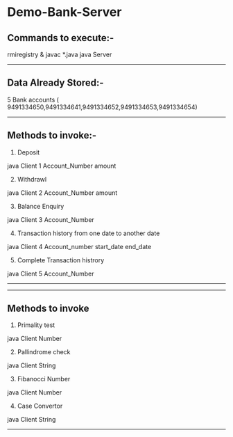 # Demo-Bank-Server

Commands to execute:-
------------------------
rmiregistry &
javac *.java
java Server

-----------------------------------------

Data Already Stored:-
-----------------------------------------

5 Bank accounts ( 9491334650,9491334641,9491334652,9491334653,9491334654)

------------------------------------------
Methods to invoke:-
-----------------------------------------
1) Deposit

java Client 1 Account_Number amount

2) Withdrawl

java Client 2 Account_Number amount

3) Balance Enquiry

java Client 3 Account_Number 

4) Transaction history from one date to another date

java Client 4 Account_number start_date end_date

5) Complete Transaction histrory

java Client 5 Account_Number

---------------

----------------
Methods to invoke
------------------

1) Primality test

java Client Number 

2) Pallindrome check

java Client String

3) Fibanocci Number

java Client Number

4) Case Convertor

java Client String

---------------------------
